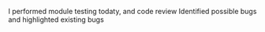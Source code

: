 I performed module testing todaty, and code review
Identified possible bugs and highlighted existing bugs

